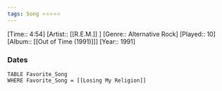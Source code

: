```yaml
---
tags: Song ⭐⭐⭐⭐⭐ 
---
```

[Time:: 4:54]
[Artist:: [[R.E.M.]] ]
[Genre:: Alternative Rock]
[Played:: 10]
[Album:: [[Out of Time (1991)]]]
[Year:: 1991]
### Dates
````dataview
TABLE Favorite_Song
WHERE Favorite_Song = [[Losing My Religion]]
````